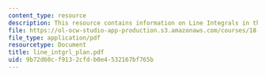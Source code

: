 ```yaml
---
content_type: resource
description: This resource contains information on Line Integrals in the Plane.
file: https://ol-ocw-studio-app-production.s3.amazonaws.com/courses/18-02-multivariable-calculus-spring-2006/9b72d60cf9132cfdb0e4532167bf765b_line_intgrl_plan.pdf
file_type: application/pdf
resourcetype: Document
title: line_intgrl_plan.pdf
uid: 9b72d60c-f913-2cfd-b0e4-532167bf765b
---
```


